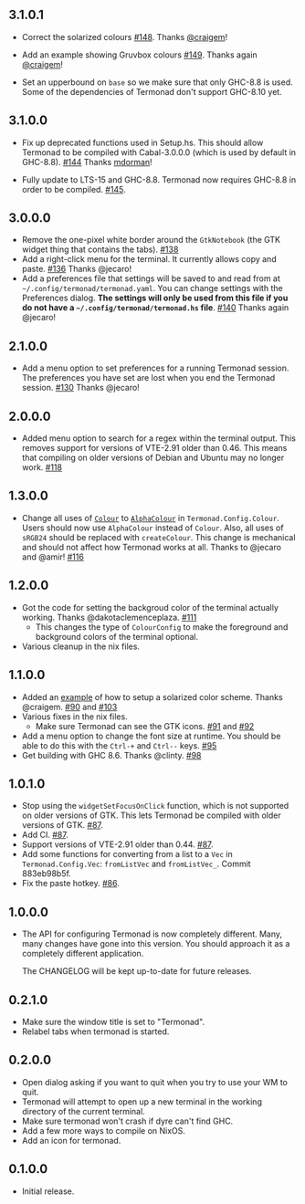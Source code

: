 ## 3.1.0.1

* Correct the solarized colours
  [#148](https://github.com/cdepillabout/termonad/pull/148).
  Thanks [@craigem](https://github.com/craigem)!

* Add an example showing Gruvbox colours
  [#149](https://github.com/cdepillabout/termonad/pull/149).
  Thanks again [@craigem](https://github.com/craigem)!

* Set an upperbound on `base` so we make sure that only GHC-8.8 is used.  Some
  of the dependencies of Termonad don't support GHC-8.10 yet.


## 3.1.0.0

* Fix up deprecated functions used in Setup.hs.  This should allow Termonad to
  be compiled with Cabal-3.0.0.0 (which is used by default in GHC-8.8).
  [#144](https://github.com/cdepillabout/termonad/pull/144) Thanks
  [mdorman](https://github.com/mdorman)!

* Fully update to LTS-15 and GHC-8.8.  Termonad now requires GHC-8.8 in order
  to be compiled. [#145](https://github.com/cdepillabout/termonad/pull/145).

## 3.0.0.0

* Remove the one-pixel white border around the `GtkNotebook` (the GTK widget thing
  that contains the tabs). [#138](https://github.com/cdepillabout/termonad/pull/138)
* Add a right-click menu for the terminal.  It currently allows copy and
  paste.  [#136](https://github.com/cdepillabout/termonad/pull/136)  Thanks
  @jecaro!
* Add a preferences file that settings will be saved to and read from at
  `~/.config/termonad/termonad.yaml`.  You can change settings with the
  Preferences dialog.  **The settings will only be used from this file if you
  do not have a `~/.config/termonad/termonad.hs` file**.
  [#140](https://github.com/cdepillabout/termonad/pull/140) Thanks again
  @jecaro!

## 2.1.0.0

* Add a menu option to set preferences for a running Termonad session.  The preferences you have set are lost when you end the Termonad session. [#130](https://github.com/cdepillabout/termonad/pull/130)  Thanks @jecaro!

## 2.0.0.0

* Added menu option to search for a regex within the terminal output.
  This removes support for versions of VTE-2.91 older than 0.46.
  This means that compiling on older versions of Debian and Ubuntu may no
  longer work. [#118](https://github.com/cdepillabout/termonad/pull/118)

## 1.3.0.0

* Change all uses of
  [`Colour`](http://hackage.haskell.org/package/colour-2.3.5/docs/Data-Colour.html#t:Colour)
  to
  [`AlphaColour`](http://hackage.haskell.org/package/colour-2.3.5/docs/Data-Colour.html#t:AlphaColour)
  in `Termonad.Config.Colour`.  Users should now use `AlphaColour` instead of
  `Colour`.  Also, all uses of `sRGB24` should be replaced with `createColour`.
  This change is mechanical and should not affect how Termonad works at all.
  Thanks to @jecaro and @amir! [#116](https://github.com/cdepillabout/termonad/pull/116)

## 1.2.0.0

* Got the code for setting the backgroud color of the terminal actually
  working.  Thanks @dakotaclemenceplaza.
  [#111](https://github.com/cdepillabout/termonad/pull/111)
  * This changes the type of `ColourConfig` to make the foreground and
    background colors of the terminal optional.
* Various cleanup in the nix files.

## 1.1.0.0

* Added an
  [example](https://github.com/cdepillabout/termonad/blob/0cd741d51958806092418b55abdf1c1dc078841c/example-config/ExampleSolarizedColourExtension.hs)
  of how to setup a solarized color scheme. Thanks @craigem.
  [#90](https://github.com/cdepillabout/termonad/pull/90) and [#103](https://github.com/cdepillabout/termonad/pull/103)
* Various fixes in the nix files.
  * Make sure Termonad can see the GTK icons.
    [#91](https://github.com/cdepillabout/termonad/pull/91) and
    [#92](https://github.com/cdepillabout/termonad/pull/92)
* Add a menu option to change the font size at runtime.  You should be able to
  do this with the `Ctrl-+` and `Ctrl--` keys.
  [#95](https://github.com/cdepillabout/termonad/pull/95)
* Get building with GHC 8.6. Thanks @clinty. [#98](https://github.com/cdepillabout/termonad/pull/98)

## 1.0.1.0

* Stop using the `widgetSetFocusOnClick` function, which is not supported on
  older versions of GTK. This lets Termonad be compiled with older versions
  of GTK. [#87](https://github.com/cdepillabout/termonad/pull/87).
* Add CI. [#87](https://github.com/cdepillabout/termonad/pull/87).
* Support versions of VTE-2.91 older than 0.44.
  [#87](https://github.com/cdepillabout/termonad/pull/87).
* Add some functions for converting from a list to a `Vec` in
  `Termonad.Config.Vec`: `fromListVec` and `fromListVec_`.  Commit 883eb98b5f.
* Fix the paste hotkey. [#86](https://github.com/cdepillabout/termonad/pull/86).

## 1.0.0.0

* The API for configuring Termonad is now completely different. Many, many
  changes have gone into this version.  You should approach it as a
  completely different application.

  The CHANGELOG will be kept up-to-date for future releases.

## 0.2.1.0

* Make sure the window title is set to "Termonad".
* Relabel tabs when termonad is started.

## 0.2.0.0

* Open dialog asking if you want to quit when you try to use your WM to quit.
* Termonad will attempt to open up a new terminal in the working directory of
  the current terminal.
* Make sure termonad won't crash if dyre can't find GHC.
* Add a few more ways to compile on NixOS.
* Add an icon for termonad.

## 0.1.0.0

* Initial release.
